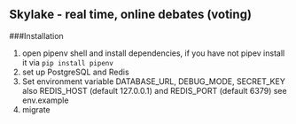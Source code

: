 ## Skylake - real time, online debates (voting)
###Installation
1. open pipenv shell and install dependencies, if you have not pipev install it
via `pip install pipenv`
2. set up PostgreSQL and Redis
3. Set environment variable DATABASE_URL, DEBUG_MODE, SECRET_KEY also REDIS_HOST (default 127.0.0.1) and REDIS_PORT (default 6379) see env.example
4. migrate
